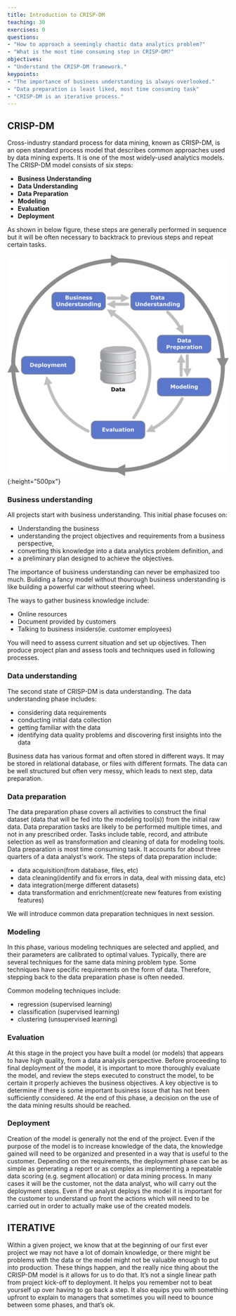 ```yaml
---
title: Introduction to CRISP-DM
teaching: 30
exercises: 0
questions:
- "How to approach a seemingly chaotic data analytics problem?"
- "What is the most time consuming step in CRISP-DM?"
objectives:
- "Understand the CRISP-DM framework."
keypoints:
- "The importance of business understanding is always overlooked."
- "Data preparation is least liked, most time consuming task"
- "CRISP-DM is an iterative process."
---
```


## CRISP-DM
Cross-industry standard process for data mining, known as CRISP-DM, is an open standard process model that describes common approaches used by data mining experts. It is one of the most widely-used analytics models. The CRISP-DM model consists of six steps:
- **Business Understanding**
- **Data Understanding**
- **Data Preparation**
- **Modeling**
- **Evaluation**
- **Deployment**

As shown in below figure, these steps are generally performed in sequence but it will be often necessary to backtrack to previous steps and repeat certain tasks.


![crisp-dm](../pic/CRISP-DM_Process_Diagram.png){:height="500px"}

### Business understanding
All projects start with business understanding. This initial phase focuses on:
- Understanding the business
- understanding the project objectives and requirements from a business perspective,
- converting this knowledge into a data analytics problem definition, and
- a preliminary plan designed to achieve the objectives.

The importance of business understanding can never be emphasized too much. Building a fancy model without thourough business understanding is like building a powerful car without steering wheel.

The ways to gather business knowledge include:
- Online resources
- Document provided by customers
- Talking to business insiders(ie. customer employees)

You will need to assess current situation and set up objectives. Then produce project plan and assess tools and techniques used in following processes.

### Data understanding
The second state of CRISP-DM is data understanding. The data understanding phase includes:
- considering data requirements
- conducting initial data collection
- getting familiar with the data
- identifying data quality problems and discovering first insights into the data

Business data has various format and often stored in different ways. It may be stored in relational database, or files with different formats. The data can be well structured but often very messy, which leads to next step, data preparation.

### Data preparation
The data preparation phase covers all activities to construct the final dataset (data that will be fed into the modeling tool(s)) from the initial raw data. Data preparation tasks are likely to be performed multiple times, and not in any prescribed order. Tasks include table, record, and attribute selection as well as transformation and cleaning of data for modeling tools. Data preparation is most time consuming task. It accounts for about three quarters of a data analyst's work. The steps of data preparation include:

- data acquisition(from database, files, etc)
- data cleaning(identify and fix errors in data, deal with missing data, etc)
- data integration(merge different datasets)
- data transformation and enrichment(create new features from existing features)

We will introduce common data preparation techniques in next session.

### Modeling
In this phase, various modeling techniques are selected and applied, and their parameters are calibrated to optimal values. Typically, there are several techniques for the same data mining problem type. Some techniques have specific requirements on the form of data. Therefore, stepping back to the data preparation phase is often needed.

Common modeling techniques include:
- regression (supervised learning)
- classification (supervised learning)
- clustering (unsupervised learning)

### Evaluation

At this stage in the project you have built a model (or models) that appears to have high quality, from a data analysis perspective. Before proceeding to final deployment of the model, it is important to more thoroughly evaluate the model, and review the steps executed to construct the model, to be certain it properly achieves the business objectives. A key objective is to determine if there is some important business issue that has not been sufficiently considered. At the end of this phase, a decision on the use of the data mining results should be reached.

### Deployment

Creation of the model is generally not the end of the project. Even if the purpose of the model is to increase knowledge of the data, the knowledge gained will need to be organized and presented in a way that is useful to the customer. Depending on the requirements, the deployment phase can be as simple as generating a report or as complex as implementing a repeatable data scoring (e.g. segment allocation) or data mining process. In many cases it will be the customer, not the data analyst, who will carry out the deployment steps. Even if the analyst deploys the model it is important for the customer to understand up front the actions which will need to be carried out in order to actually make use of the created models.

## ITERATIVE
Within a given project, we know that at the beginning of our first ever project we may not have a lot of domain knowledge, or there might be problems with the data or the model might not be valuable enough to put into production. These things happen, and the really nice thing about the CRISP-DM model is it allows for us to do that. It’s not a single linear path from project kick-off to deployment. It helps you remember not to beat yourself up over having to go back a step. It also equips you with something upfront to explain to managers that sometimes you will need to bounce between some phases, and that’s ok.
